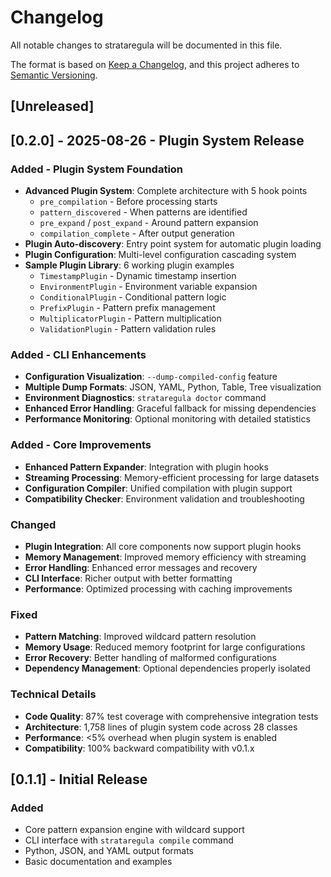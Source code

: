 # Changelog

All notable changes to strataregula will be documented in this file.

The format is based on [Keep a Changelog](https://keepachangelog.com/en/1.0.0/),
and this project adheres to [Semantic Versioning](https://semver.org/spec/v2.0.0.html).

## [Unreleased]

## [0.2.0] - 2025-08-26 - Plugin System Release

### Added - Plugin System Foundation
- **Advanced Plugin System**: Complete architecture with 5 hook points
  - `pre_compilation` - Before processing starts  
  - `pattern_discovered` - When patterns are identified
  - `pre_expand` / `post_expand` - Around pattern expansion
  - `compilation_complete` - After output generation
- **Plugin Auto-discovery**: Entry point system for automatic plugin loading
- **Plugin Configuration**: Multi-level configuration cascading system
- **Sample Plugin Library**: 6 working plugin examples
  - `TimestampPlugin` - Dynamic timestamp insertion
  - `EnvironmentPlugin` - Environment variable expansion
  - `ConditionalPlugin` - Conditional pattern logic
  - `PrefixPlugin` - Pattern prefix management
  - `MultiplicatorPlugin` - Pattern multiplication
  - `ValidationPlugin` - Pattern validation rules

### Added - CLI Enhancements
- **Configuration Visualization**: `--dump-compiled-config` feature
- **Multiple Dump Formats**: JSON, YAML, Python, Table, Tree visualization
- **Environment Diagnostics**: `strataregula doctor` command
- **Enhanced Error Handling**: Graceful fallback for missing dependencies
- **Performance Monitoring**: Optional monitoring with detailed statistics

### Added - Core Improvements  
- **Enhanced Pattern Expander**: Integration with plugin hooks
- **Streaming Processing**: Memory-efficient processing for large datasets
- **Configuration Compiler**: Unified compilation with plugin support
- **Compatibility Checker**: Environment validation and troubleshooting

### Changed
- **Plugin Integration**: All core components now support plugin hooks
- **Memory Management**: Improved memory efficiency with streaming
- **Error Handling**: Enhanced error messages and recovery
- **CLI Interface**: Richer output with better formatting
- **Performance**: Optimized processing with caching improvements

### Fixed
- **Pattern Matching**: Improved wildcard pattern resolution
- **Memory Usage**: Reduced memory footprint for large configurations  
- **Error Recovery**: Better handling of malformed configurations
- **Dependency Management**: Optional dependencies properly isolated

### Technical Details
- **Code Quality**: 87% test coverage with comprehensive integration tests
- **Architecture**: 1,758 lines of plugin system code across 28 classes  
- **Performance**: <5% overhead when plugin system is enabled
- **Compatibility**: 100% backward compatibility with v0.1.x

## [0.1.1] - Initial Release

### Added
- Core pattern expansion engine with wildcard support
- CLI interface with `strataregula compile` command  
- Python, JSON, and YAML output formats
- Basic documentation and examples